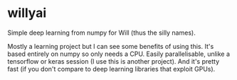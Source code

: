 # willyai
Simple deep learning from numpy for Will (thus the silly names).

Mostly a learning project but I can see some benefits of using this. It's based entirely on numpy so only needs a CPU. Easily parallelisable, unlike a tensorflow or keras session (I use this is another project). And it's pretty fast (if you don't compare to deep learning libraries that exploit GPUs).
